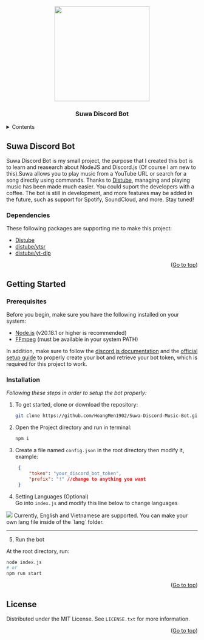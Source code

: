 
<!-- PROJECT LOGO -->
<br />
<div align="center" id="readme-top">
  <h3 align="center"><img src="https://i.imgur.com/yMO2AFv.png" width="250"/></h3>
    <h3 align="center">Suwa Discord Bot</h3>
</div>



<!-- TABLE OF CONTENTS -->
<details>
  <summary>Contents</summary>
  <ol>
    <li>
      <a href="#about-the-project">Introduction</a>
      <ul>
        <li><a href="#built-with">Dependencies</a></li>
      </ul>
    </li>
    <li>
      <a href="#getting-started">Getting Started</a>
      <ul>
        <li><a href="#prerequisites">Prerequisites</a></li>
        <li><a href="#installation">Installation</a></li>
      </ul>
    </li>
    <li><a href="#license">License</a></li>
  </ol>
</details>



<!-- ABOUT THE PROJECT -->
## Suwa Discord Bot

Suwa Discord Bot is my small project, the purpose that I created this bot is to learn and reasearch about NodeJS and Discord.js (Of course I am new to this).Suwa allows you to play music from a YouTube URL or search for a song directly using commands. Thanks to <a href="https://github.com/skick1234/DisTube">Distube</a>, managing and playing music has been made much easier. You could suport the developers with a coffee.  The bot is still in development, and more features may be added in the future, such as support for Spotify, SoundCloud, and more. Stay tuned!

### Dependencies

These following packages are supporting me to make this project:

* <a href="https://github.com/skick1234/DisTube">Distube</a>
* <a href="https://www.npmjs.com/package/@distube/ytsr">distube/ytsr</a>
* <a href="https://www.npmjs.com/package/@distube/yt-dlp">distube/yt-dlp</a>




<p align="right">(<a href="#readme-top">Go to top</a>)</p>



<!-- GETTING STARTED -->
## Getting Started

### Prerequisites

Before you begin, make sure you have the following installed on your system:

- [Node.js](https://nodejs.org/) (v20.18.1 or higher is recommended)
- [FFmpeg](https://ffmpeg.org/) (must be available in your system PATH)

In addition, make sure to follow the [discord.js documentation](https://discord.js.org) and the [official setup guide](https://discordjs.guide/preparations/setting-up-a-bot-application.html#creating-your-bot) to properly create your bot and retrieve your bot token, which is required for this project to work.

### Installation

_Following these steps in order to setup the bot properly:_


1. To get started, clone or download the repository:
   ```sh
   git clone https://github.com/HoangMen1902/Suwa-Discord-Music-Bot.git
   ```
2. Open the Project directory and run in terminal:
   ```sh
   npm i
   ```
3. Create a file named `config.json` in the root directory then modify it, example:
   ```json
    {
        "token": "your_discord_bot_token",
        "prefix": "!" //change to anything you want
    }
    ```
   
4. Setting Languages (Optional)  
Go into `index.js` and modify this line below to change languages  
<img src="https://i.imgur.com/bYKno7C.png">  
Currently, English and Vietnamese are supported. You can make your own lang file inside of the `lang` folder.

---

5. Run the bot

At the root directory, run:

```sh
node index.js
# or
npm run start
```
   
<p align="right">(<a href="#readme-top">Go to top</a>)</p>


<!-- LICENSE -->
## License

Distributed under the MIT License. See `LICENSE.txt` for more information.

<p align="right">(<a href="#readme-top">Go to top</a>)</p>



  